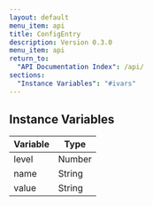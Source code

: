 ```yaml
---
layout: default
menu_item: api
title: ConfigEntry
description: Version 0.3.0
menu_item: api
return_to:
  "API Documentation Index": /api/
sections:
  "Instance Variables": "#ivars"
---
```


## <a name="ivars"></a>Instance Variables

| Variable | Type |
| --- | --- |
| <a name="level"></a>level | Number |
| <a name="name"></a>name | String |
| <a name="value"></a>value | String |

